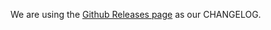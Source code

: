 We are using the [Github Releases page](https://github.com/shakacode/recompose/releases) as our CHANGELOG.
